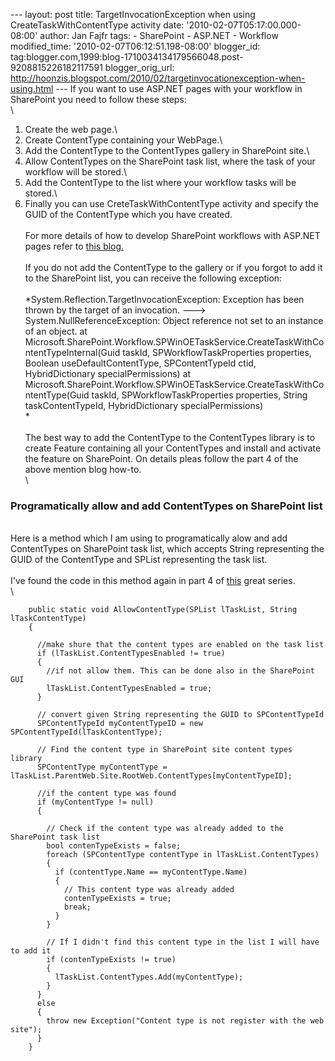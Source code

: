 --- layout: post title: TargetInvocationException when using
CreateTaskWithContentType activity date: '2010-02-07T05:17:00.000-08:00'
author: Jan Fajfr tags: - SharePoint - ASP.NET - Workflow
modified\_time: '2010-02-07T06:12:51.198-08:00' blogger\_id:
tag:blogger.com,1999:blog-1710034134179566048.post-9208815226182117591
blogger\_orig\_url:
http://hoonzis.blogspot.com/2010/02/targetinvocationexception-when-using.html
--- If you want to use ASP.NET pages with your workflow in SharePoint
you need to follow these steps:\
\
1) Create the web page.\
2) Create ContentType containing your WebPage.\
3) Add the ContentType to the ContentTypes gallery in SharePoint site.\
4) Allow ContentTypes on the SharePoint task list, where the task of
your workflow will be stored.\
5) Add the ContentType to the list where your workflow tasks will be
stored.\
6) Finally you can use CreteTaskWithContentType activity and specify the
GUID of the ContentType which you have created.\
\
For more details of how to develop SharePoint workflows with ASP.NET
pages refer to [this
blog.](http://rshelton.com/archive/2007/10/05/free-workshop-sharepoint-document-workflow-for-developers---part-1.aspx)\
\
If you do not add the ContentType to the gallery or if you forgot to add
it to the SharePoint list, you can receive the following exception:\
\
*System.Reflection.TargetInvocationException: Exception has been thrown
by the target of an invocation. ---&gt; System.NullReferenceException:
Object reference not set to an instance of an object. at
Microsoft.SharePoint.Workflow.SPWinOETaskService.CreateTaskWithContentTypeInternal(Guid
taskId, SPWorkflowTaskProperties properties, Boolean
useDefaultContentType, SPContentTypeId ctid, HybridDictionary
specialPermissions) at
Microsoft.SharePoint.Workflow.SPWinOETaskService.CreateTaskWithContentType(Guid
taskId, SPWorkflowTaskProperties properties, String taskContentTypeId,
HybridDictionary specialPermissions)\
*\
\
The best way to add the ContentType to the ContentTypes library is to
create Feature containing all your ContentTypes and install and activate
the feature on SharePoint. On details pleas follow the part 4 of the
above mention blog how-to.\
\

### Programatically allow and add ContentTypes on SharePoint list

\
Here is a method which I am using to programatically alow and add
ContentTypes on SharePoint task list, which accepts String representing
the GUID of the ContentType and SPList representing the task list.\
\
I've found the code in this method again in part 4 of
[this](http://rshelton.com/archive/2007/10/05/free-workshop-sharepoint-document-workflow-for-developers---part-1.aspx)
great series.\
\

``` {.brush: .csharp}
    public static void AllowContentType(SPList lTaskList, String lTaskContentType)
    {

      //make shure that the content types are enabled on the task list
      if (lTaskList.ContentTypesEnabled != true)
      {
        //if not allow them. This can be done also in the SharePoint GUI
        lTaskList.ContentTypesEnabled = true;
      }

      // convert given String representing the GUID to SPContentTypeId
      SPContentTypeId myContentTypeID = new SPContentTypeId(lTaskContentType);

      // Find the content type in SharePoint site content types library
      SPContentType myContentType = lTaskList.ParentWeb.Site.RootWeb.ContentTypes[myContentTypeID];

      //if the content type was found
      if (myContentType != null)
      {

        // Check if the content type was already added to the SharePoint task list
        bool contenTypeExists = false;
        foreach (SPContentType contentType in lTaskList.ContentTypes)
        {
          if (contentType.Name == myContentType.Name)
          {
            // This content type was already added
            contenTypeExists = true;
            break;
          }
        }

        // If I didn't find this content type in the list I will have to add it
        if (contenTypeExists != true)
        {
          lTaskList.ContentTypes.Add(myContentType);
        }
      }
      else
      {
        throw new Exception("Content type is not register with the web site");
      }
    }
```
